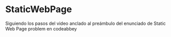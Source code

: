 # StaticWebPage
Siguiendo los pasos del video anclado al preámbulo del enunciado de Static Web Page problem en codeabbey
